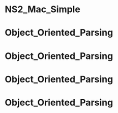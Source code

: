 # NS2_Mac_Simple
# Object_Oriented_Parsing
# Object_Oriented_Parsing
# Object_Oriented_Parsing
# Object_Oriented_Parsing
